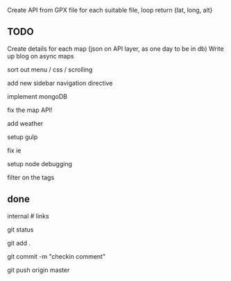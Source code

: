 

Create API from GPX file
	for each suitable file, loop
	return {lat, long, alt}


## TODO
Create details for each map (json on API layer, as one day to be in db)
Write up blog on async maps

sort out menu / css / scrolling

add new sidebar navigation directive

implement mongoDB

fix the map API!

add weather

setup gulp

fix ie

setup node debugging

filter on the tags




## done
internal # links




git status

git add .

git commit -m "checkin comment"

git push origin master